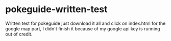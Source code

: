 # pokeguide-written-test
 Written test for pokeguide
just download it all and click on index.html
for the google map part, I didn't finish it because of my google api key is running out of credit.
